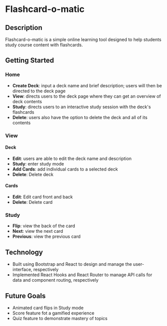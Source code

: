 # Flashcard-o-matic

## Description

Flashcard-o-matic is a simple online learning tool designed to help students study course content with flashcards.

## Getting Started

### Home

- **Create Deck**: input a deck name and brief description; users will then be directed to the deck page
- **View**: directs users to the deck page where they can get an overview of deck contents
- **Study**: directs users to an interactive study session with the deck's flashcards
- **Delete**: users also have the option to delete the deck and all of its contents

### View

#### Deck

- **Edit**: users are able to edit the deck name and description
- **Study**: enter study mode
- **Add Cards**: add individual cards to a selected deck
- **Delete**: Delete deck

#### Cards

- **Edit**: Edit card front and back
- **Delete**: Delete card

### Study

- **Flip**: view the back of the card
- **Next**: view the next card
- **Previous**: view the previous card

## Technology

- Built using Bootstrap and React to design and manage the user-interface, respectively
- Implemented React Hooks and React Router to manage API calls for data and component routing, respectively

## Future Goals

- Animated card flips in Study mode
- Score feature fot a gamified experience
- Quiz feature to demonstrate mastery of topics

